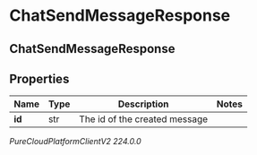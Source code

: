 # ChatSendMessageResponse

## ChatSendMessageResponse

## Properties

|Name | Type | Description | Notes|
|------------ | ------------- | ------------- | -------------|
| **id** | str | The id of the created message | |



_PureCloudPlatformClientV2 224.0.0_
